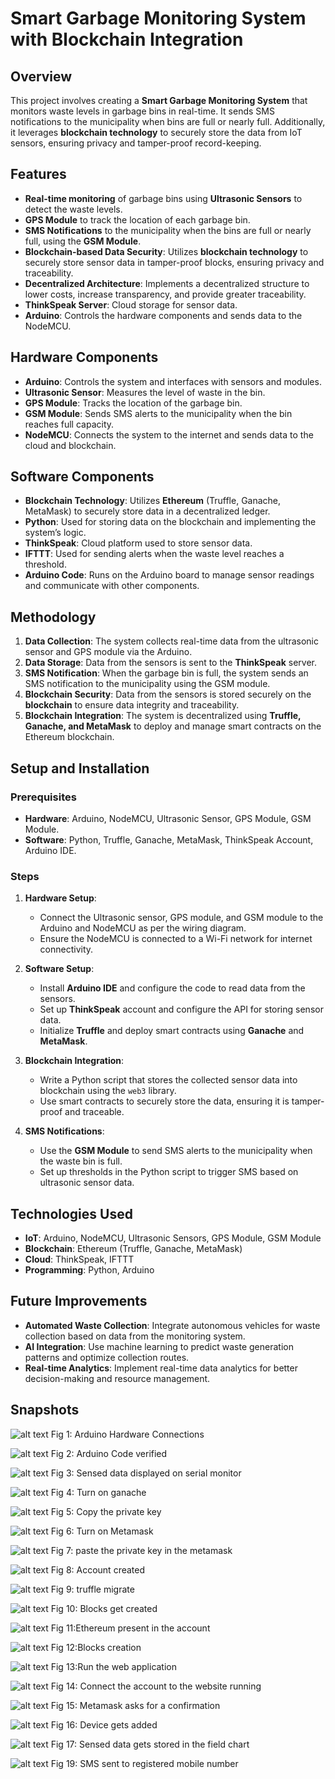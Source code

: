 # Smart Garbage Monitoring System with Blockchain Integration

## Overview

This project involves creating a **Smart Garbage Monitoring System** that monitors waste levels in garbage bins in real-time. It sends SMS notifications to the municipality when bins are full or nearly full. Additionally, it leverages **blockchain technology** to securely store the data from IoT sensors, ensuring privacy and tamper-proof record-keeping.

## Features

- **Real-time monitoring** of garbage bins using **Ultrasonic Sensors** to detect the waste levels.
- **GPS Module** to track the location of each garbage bin.
- **SMS Notifications** to the municipality when the bins are full or nearly full, using the **GSM Module**.
- **Blockchain-based Data Security**: Utilizes **blockchain technology** to securely store sensor data in tamper-proof blocks, ensuring privacy and traceability.
- **Decentralized Architecture**: Implements a decentralized structure to lower costs, increase transparency, and provide greater traceability.
- **ThinkSpeak Server**: Cloud storage for sensor data.
- **Arduino**: Controls the hardware components and sends data to the NodeMCU.

## Hardware Components

- **Arduino**: Controls the system and interfaces with sensors and modules.
- **Ultrasonic Sensor**: Measures the level of waste in the bin.
- **GPS Module**: Tracks the location of the garbage bin.
- **GSM Module**: Sends SMS alerts to the municipality when the bin reaches full capacity.
- **NodeMCU**: Connects the system to the internet and sends data to the cloud and blockchain.

## Software Components

- **Blockchain Technology**: Utilizes **Ethereum** (Truffle, Ganache, MetaMask) to securely store data in a decentralized ledger.
- **Python**: Used for storing data on the blockchain and implementing the system’s logic.
- **ThinkSpeak**: Cloud platform used to store sensor data.
- **IFTTT**: Used for sending alerts when the waste level reaches a threshold.
- **Arduino Code**: Runs on the Arduino board to manage sensor readings and communicate with other components.

## Methodology

1. **Data Collection**: The system collects real-time data from the ultrasonic sensor and GPS module via the Arduino.
2. **Data Storage**: Data from the sensors is sent to the **ThinkSpeak** server.
3. **SMS Notification**: When the garbage bin is full, the system sends an SMS notification to the municipality using the GSM module.
4. **Blockchain Security**: Data from the sensors is stored securely on the **blockchain** to ensure data integrity and traceability.
5. **Blockchain Integration**: The system is decentralized using **Truffle, Ganache, and MetaMask** to deploy and manage smart contracts on the Ethereum blockchain.

## Setup and Installation

### Prerequisites

- **Hardware**: Arduino, NodeMCU, Ultrasonic Sensor, GPS Module, GSM Module.
- **Software**: Python, Truffle, Ganache, MetaMask, ThinkSpeak Account, Arduino IDE.

### Steps

1. **Hardware Setup**:
   - Connect the Ultrasonic sensor, GPS module, and GSM module to the Arduino and NodeMCU as per the wiring diagram.
   - Ensure the NodeMCU is connected to a Wi-Fi network for internet connectivity.

2. **Software Setup**:
   - Install **Arduino IDE** and configure the code to read data from the sensors.
   - Set up **ThinkSpeak** account and configure the API for storing sensor data.
   - Initialize **Truffle** and deploy smart contracts using **Ganache** and **MetaMask**.
   
3. **Blockchain Integration**:
   - Write a Python script that stores the collected sensor data into blockchain using the `web3` library.
   - Use smart contracts to securely store the data, ensuring it is tamper-proof and traceable.

4. **SMS Notifications**:
   - Use the **GSM Module** to send SMS alerts to the municipality when the waste bin is full.
   - Set up thresholds in the Python script to trigger SMS based on ultrasonic sensor data.

## Technologies Used

- **IoT**: Arduino, NodeMCU, Ultrasonic Sensors, GPS Module, GSM Module
- **Blockchain**: Ethereum (Truffle, Ganache, MetaMask)
- **Cloud**: ThinkSpeak, IFTTT
- **Programming**: Python, Arduino

## Future Improvements

- **Automated Waste Collection**: Integrate autonomous vehicles for waste collection based on data from the monitoring system.
- **AI Integration**: Use machine learning to predict waste generation patterns and optimize collection routes.
- **Real-time Analytics**: Implement real-time data analytics for better decision-making and resource management.

## Snapshots
![alt text](../src/image.png)
Fig 1: Arduino Hardware Connections

![alt text](image-1.png)
Fig 2: Arduino Code verified

![alt text](image-2.png)
Fig 3: Sensed data displayed on serial monitor

![alt text](image-3.png)
Fig 4: Turn on ganache

![alt text](image-4.png)
Fig 5: Copy the private key 

![alt text](image-5.png)
Fig 6: Turn on Metamask

![alt text](image-6.png)
Fig 7: paste the private key in the metamask

![alt text](image-7.png)
Fig 8: Account created

![alt text](image-8.png)
Fig 9: truffle migrate

![alt text](image-9.png)
Fig 10: Blocks get created

![alt text](image-10.png)
Fig 11:Ethereum present in the account

![alt text](image-11.png)
Fig 12:Blocks creation

![alt text](image-12.png)
Fig 13:Run the web application

![alt text](image-13.png)
Fig 14: Connect the account to the website running

![alt text](image-14.png)
Fig 15: Metamask asks for a confirmation

![alt text](image-15.png)
Fig 16: Device gets added

![alt text](image-16.png)
Fig 17: Sensed data gets stored in the field chart

![alt text](image-17.png)
Fig 19: SMS sent to registered mobile number